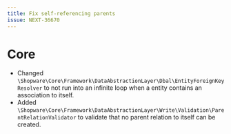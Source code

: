 ```yaml
---
title: Fix self-referencing parents
issue: NEXT-36670
---
```


# Core
* Changed `\Shopware\Core\Framework\DataAbstractionLayer\Dbal\EntityForeignKeyResolver` to not run into an infinite loop when a entity contains an association to itself.
* Added `\Shopware\Core\Framework\DataAbstractionLayer\Write\Validation\ParentRelationValidator` to validate that no parent relation to itself can be created.
